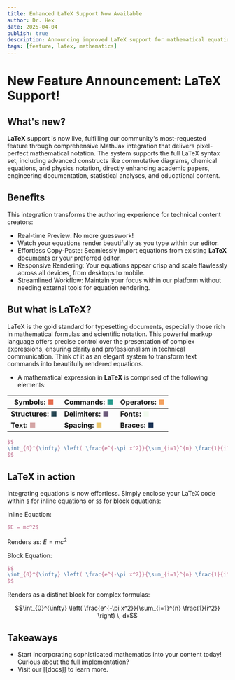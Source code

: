 ```yaml
---
title: Enhanced LaTeX Support Now Available
author: Dr. Hex
date: 2025-04-04
publish: true
description: Announcing improved LaTeX support for mathematical equations
tags: [feature, latex, mathematics]
---
```



# New Feature Announcement: LaTeX Support!

## What's new?
**LaTeX** support is now live, fulfilling our community's most-requested feature through comprehensive MathJax integration that delivers pixel-perfect mathematical notation. The system supports the full LaTeX syntax set, including advanced constructs like commutative diagrams, chemical equations, and physics notation, directly enhancing academic papers, engineering documentation, statistical analyses, and educational content.

## Benefits

This integration transforms the authoring experience for technical content creators:

- Real-time Preview: No more guesswork!
- Watch your equations render beautifully as you type within our editor.
- Effortless Copy-Paste: Seamlessly import equations from existing **LaTeX** documents or your preferred editor.
- Responsive Rendering: Your equations appear crisp and scale flawlessly across all devices, from desktops to mobile.
- Streamlined Workflow: Maintain your focus within our platform without needing external tools for equation rendering.

## But what is LaTeX?

LaTeX is the gold standard for typesetting documents, especially those rich in mathematical formulas and scientific notation. This powerful markup language offers precise control over the presentation of complex expressions, ensuring clarity and professionalism in technical communication. Think of it as an elegant system to transform text commands into beautifully rendered equations.

- A mathematical expression in **LaTeX** is comprised of the following elements:

|Symbols: <span style="color: #e76f51;">■</span>|Commands: <span style="color: #2a9d8f;">■</span>|Operators: <span style="color: #f4a261;">■</span>|
|---|---|---|
|**Structures: <span style="color: #264653;">■</span>**|**Delimiters: <span style="color: #6c5b7b;">■</span>**|**Fonts: <span style="color: #f1faee;">■</span>**|
|**Text: <span style="color: #d4a5a5;">■</span>**|**Spacing: <span style="color: #e9c46a;">■</span>**|**Braces: <span style="color: #1d3557;">■</span>**|


```latex
$$
\int_{0}^{\infty} \left( \frac{e^{-\pi x^2}}{\sum_{i=1}^{n} \frac{1}{i^2}} \right) \, dx
$$
```

## LaTeX in action

Integrating equations is now effortless. Simply enclose your LaTeX code within `$` for inline equations or `$$` for block equations:

Inline Equation:

```latex
$E = mc^2$
```

Renders as: $E = mc^2$

Block Equation:

```latex
$$
\int_{0}^{\infty} \left( \frac{e^{-\pi x^2}}{\sum_{i=1}^{n} \frac{1}{i^2}} \right) \, dx
$$
```

Renders as a distinct block for complex formulas:


$$\int_{0}^{\infty} \left( \frac{e^{-\pi x^2}}{\sum_{i=1}^{n} \frac{1}{i^2}} \right) \, dx$$

## Takeaways

- Start incorporating sophisticated mathematics into your content today! Curious about the full implementation?
- Visit our [[docs]] to learn more.